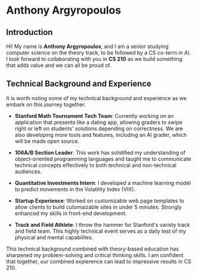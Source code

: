 # Anthony Argyropoulos

## Introduction
Hi! My name is **Anthony Argyropoulos**, and I am a senior studying computer science on the theory track, to be followed by a CS co-term in AI. I look forward to collaborating with you in **CS 210** as we build something that adds value and  we can all be proud of. 

## Technical Background and Experience
It is worth noting some of my technical background and experience as we embark on this journey together.

- **Stanford Math Tournament Tech Team**: Currently working on an application that presents like a dating app, allowing graders to swipe right or left on students' solutions depending on correctness. We are also developing more tools and features, including an AI grader, which will be made open source.

- **106A/B Section Leader**: This work has solidified my understanding of object-oriented programming languages and taught me to communicate technical concepts effectively to both technical and non-technical audiences.

- **Quantitative Investments Intern**: I developed a machine learning model to predict movements in the Volatility Index (VIX).

- **Startup Experience**: Worked on  customizable web page templates to allow clients to build cutomaizable sites in under 5 minutes. Strongly enhanced my skills in front-end development.

- **Track and Field Athlete**: I throw the hammer for Stanford's varisty track and field team. This highly technical event serves as a daily test of my physical and mental capabilites.

This technical background combined with theory-based education has sharpened my problem-solving and critical thinking skills. I am confident that together, our combined expierence can lead to impressive results in CS 210.
